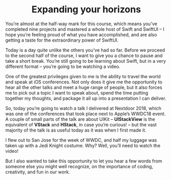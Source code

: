 # <center> Expanding your horizons

You’re almost at the half-way mark for this course, which means you’ve completed nine projects and mastered a whole host of Swift and SwiftUI – I hope you’re feeling proud of what you have accomplished, and are also getting a taste for the extraordinary power of SwiftUI.

Today is a day quite unlike the others you’ve had so far. Before we proceed to the second half of the course, I want to give you a chance to pause and take a short break. You’re still going to be learning about Swift, but in a very different format – you’re going to be watching a video.

One of the greatest privileges given to me is the ability to travel the world and speak at iOS conferences. Not only does it give me the opportunity to hear all the other talks and meet a huge range of people, but it also forces me to pick out a topic I want to speak about, spend the time putting together my thoughts, and package it all up into a presentation I can deliver.

So, today you’re going to watch a talk I delivered at Nextdoor 2018, which was one of the conferences that took place next to Apple’s WWDC18 event. A couple of small parts of the talk are about UIKit – **UIStackView** is the equivalent of **VStack** and **HStack**, in case you’re curious! – but the vast majority of the talk is as useful today as it was when I first made it.

I flew out to San Jose for the week of WWDC, and half my luggage was taken up with a Jedi Knight costume. Why? Well, you’ll need to watch the video!

But I also wanted to take this opportunity to let you hear a few words from someone else you might well recognize, on the importance of coding, creativity, and fun in our work.

